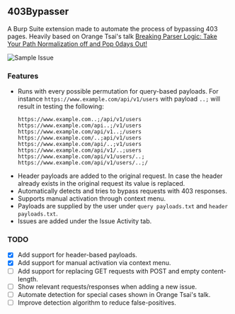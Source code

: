 ## 403Bypasser
A Burp Suite extension made to automate the process of bypassing 403 pages. Heavily based on Orange Tsai's talk [Breaking Parser Logic: Take Your Path Normalization off and Pop 0days Out!
](https://www.youtube.com/watch?v=CIhHpkybYsY)

![Sample Issue](https://github.com/Gilzy/403Bypasser/blob/main/Sample%20Issue.jpg?raw=true)

### Features
- Runs with every possible permutation for query-based payloads. 
For instance `https://www.example.com/api/v1/users` with payload `..;` will result in testing the following:
  ```
  https://www.example.com..;/api/v1/users
  https://www.example.com/api..;/v1/users
  https://www.example.com/api/v1..;/users
  https://www.example.com/..;api/v1/users
  https://www.example.com/api/..;v1/users
  https://www.example.com/api/v1/..;users
  https://www.example.com/api/v1/users/..;
  https://www.example.com/api/v1/users/..;/
  ```
- Header payloads are added to the original request. In case the header already exists in the original request its value is replaced.
- Automatically detects and tries to bypass requests with 403 responses.
- Supports manual activation through context menu.
- Payloads are supplied by the user under `query payloads.txt` and `header payloads.txt`.
- Issues are added under the Issue Activity tab.

### TODO
- [x] Add support for header-based payloads.
- [x] Add support for manual activation via context menu.
- [ ] Add support for replacing GET requests with POST and empty content-length.
- [ ] Show relevant requests/responses when adding a new issue.
- [ ] Automate detection for special cases shown in Orange Tsai's talk.
- [ ] Improve detection algorithm to reduce false-positives.
